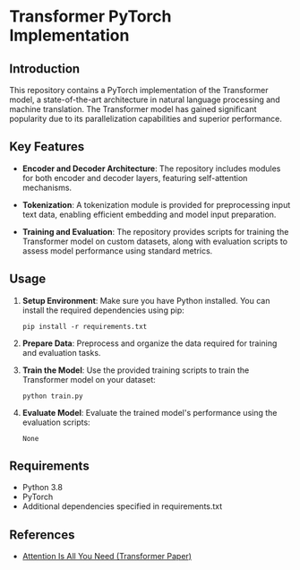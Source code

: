 # Transformer PyTorch Implementation

## Introduction

This repository contains a PyTorch implementation of the Transformer model, a state-of-the-art architecture in natural language processing and machine translation. The Transformer model has gained significant popularity due to its parallelization capabilities and superior performance.

## Key Features

- **Encoder and Decoder Architecture**: The repository includes modules for both encoder and decoder layers, featuring self-attention mechanisms.

- **Tokenization**: A tokenization module is provided for preprocessing input text data, enabling efficient embedding and model input preparation.

- **Training and Evaluation**: The repository provides scripts for training the Transformer model on custom datasets, along with evaluation scripts to assess model performance using standard metrics.

## Usage

1. **Setup Environment**: Make sure you have Python installed. You can install the required dependencies using pip:

    ```
    pip install -r requirements.txt
    ```

2. **Prepare Data**: Preprocess and organize the data required for training and evaluation tasks.

3. **Train the Model**: Use the provided training scripts to train the Transformer model on your dataset:

    ```
    python train.py
    ```

4. **Evaluate Model**: Evaluate the trained model's performance using the evaluation scripts:

    ```
    None
    ```

## Requirements

- Python 3.8
- PyTorch
- Additional dependencies specified in requirements.txt

## References

- [Attention Is All You Need (Transformer Paper)](https://arxiv.org/abs/1706.03762)
